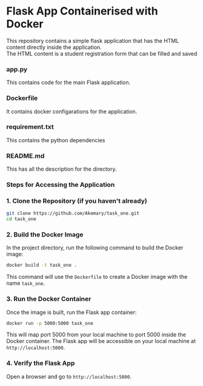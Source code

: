 # Flask App Containerised with Docker

This repository contains a simple flask application that has the HTML content directly inside the application.<br>
The HTML content is a student registration form that can be filled and saved<br>

### app.py
This contains code for the main Flask application.

### Dockerfile
It contains docker configarations for the application.

### requirement.txt
This contains the python dependencies

### README.md
This has all the description for the directory.

### Steps for Accessing the Application

### 1. Clone the Repository (if you haven't already)

```bash
git clone https://github.com/Akemary/task_one.git
cd task_one
```

### 2. Build the Docker Image

In the project directory, run the following command to build the Docker image:

```bash
docker build -t task_one .
```

This command will use the `Dockerfile` to create a Docker image with the name `task_one`.

### 3. Run the Docker Container

Once the image is built, run the Flask app container:

```bash
docker run -p 5000:5000 task_one
```

This will map port 5000 from your local machine to port 5000 inside the Docker container. The Flask app will be accessible on your local machine at `http://localhost:5000`.

### 4. Verify the Flask App

Open a browser and go to `http://localhost:5000`. 